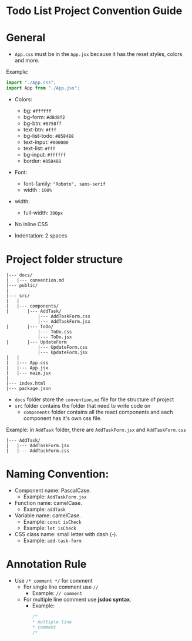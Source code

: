 # Todo List Project Convention Guide

# General

- `App.css` must be in the `App.jsx` because it has the reset styles, colors and more.

Example:

```javascript
import "./App.css";
import App from "./App.jsx";
```

- Colors:

  - bg: `#ffffff`
  - bg-form: `#d8d8f2`
  - bg-btn: `#8758ff`
  - text-btn: `#fff`
  - bg-list-todo: `#858488`
  - text-input: `#000000`
  - text-list: `#fff`
  - bg-input: `#ffffff`
  - border: `#858488`

- Font:

  - font-family: `"Roboto", sans-serif`
  - width : `100%`

- width:
  - full-width: `300px`
- No inline CSS
- Indentation: 2 spaces

# Project folder structure

```
|--- docs/
|   |--- convention.md
|--- public/
|
|--- src/
|   |
|   |--- components/
|       |--- AddTask/
            |--- AddTaskForm.css
            |--- AddTaskForm.jsx
|       |--- ToDo/
            |--- ToDo.css
            |--- ToDo.jsx
|       |--- UpdateForm
            |--- UpdateForm.css
            |--- UpdateForm.jsx
|   |
|   |--- App.css
|   |--- App.jsx
|   |--- main.jsx
|
|--- index.html
|--- package.json
```

- `docs` folder store the `convention,md` file for the structure of project
- `src` folder contains the folder that need to write code on
  - `components` folder contains all the react components and each component has it's own css file.

Example: in `AddTask` folder, there are `AddTaskForm.jsx` and `AddTaskForm.css`

```
|--- AddTask/
|   |--- AddTaskForm.jsx
|   |--- AddTaskForm.css

```

# Naming Convention:

- Component name: PascalCase.
  - Example: `AddTaskForm.jsx`
- Function name: camelCase.
  - Example: `addTask`
- Variable name: camelCase.
  - Example: `const isCheck`
  - Example: `let isCheck`
- CSS class name: small letter with dash (-).
  - Example: `add-task-form`

# Annotation Rule

- Use `/* comment */` for comment
  - For single line comment use `//`
    - Example: `// comment`
  - For multiple line comment use **jsdoc syntax**.
    - Example:
      ```javascript
      /*
      * multiple line
      * comment
      /*
      ```
